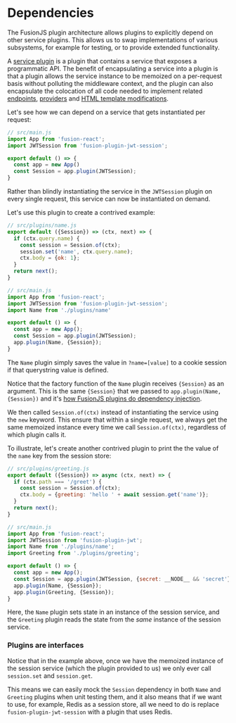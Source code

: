 # Dependencies

The FusionJS plugin architecture allows plugins to explicitly depend on other service plugins. This allows us to swap implementations of various subsystems, for example for testing, or to provide extended functionality.

A [service plugin](https://github.com/fusionjs/fusion-core/blob/master/docs/guides/creating-a-plugin.md#services) is a plugin that contains a service that exposes a programmatic API. The benefit of encapsulating a service into a plugin is that a plugin allows the service instance to be memoized on a per-request basis without polluting the middleware context, and the plugin can also encapsulate the colocation of all code needed to implement related [endpoints](https://github.com/fusionjs/fusion-core/blob/master/docs/guides/creating-endpoints.md), [providers](https://github.com/fusionjs/fusion-core/blob/master/docs/guides/creating-providers.md) and [HTML template modifications](https://github.com/fusionjs/fusion-core/blob/master/docs/guides/modifying-html-template.md).

Let's see how we can depend on a service that gets instantiated per request:

```js
// src/main.js
import App from 'fusion-react';
import JWTSession from 'fusion-plugin-jwt-session';

export default () => {
  const app = new App()
  const Session = app.plugin(JWTSession);
}
```

Rather than blindly instantiating the service in the `JWTSession` plugin on every single request, this service can now be instantiated on demand.

Let's use this plugin to create a contrived example:

```js
// src/plugins/name.js
export default ({Session}) => (ctx, next) => {
  if (ctx.query.name) {
    const session = Session.of(ctx);
    session.set('name', ctx.query.name);
    ctx.body = {ok: 1};
  }
  return next();
}

// src/main.js
import App from 'fusion-react';
import JWTSession from 'fusion-plugin-jwt-session';
import Name from './plugins/name'

export default () => {
  const app = new App();
  const Session = app.plugin(JWTSession);
  app.plugin(Name, {Session});
}
```

The `Name` plugin simply saves the value in `?name=[value]` to a cookie session if that querystring value is defined.

Notice that the factory function of the `Name` plugin receives `{Session}` as an argument. This is the same `{Session}` that we passed to `app.plugin(Name, {Session})` and it's [how FusionJS plugins do dependency injection](https://github.com/fusionjs/fusion-core/blob/master/docs/guides/configuring-plugins.md).

We then called `Session.of(ctx)` instead of instantiating the service using the `new` keyword. This ensure that within a single request, we always get the same memoized instance every time we call `Session.of(ctx)`, regardless of which plugin calls it.

To illustrate, let's create another contrived plugin to print the the value of the `name` key from the session store:

```js
// src/plugins/greeting.js
export default ({Session}) => async (ctx, next) => {
  if (ctx.path === '/greet') {
    const session = Session.of(ctx);
    ctx.body = {greeting: 'hello ' + await session.get('name')};
  }
  return next();
}

// src/main.js
import App from 'fusion-react';
import JWTSession from 'fusion-plugin-jwt';
import Name from './plugins/name';
import Greeting from './plugins/greeting';

export default () => {
  const app = new App();
  const Session = app.plugin(JWTSession, {secret: __NODE__ && 'secret'});
  app.plugin(Name, {Session});
  app.plugin(Greeting, {Session});
}
```

Here, the `Name` plugin sets state in an instance of the session service, and the `Greeting` plugin reads the state from the _same_ instance of the session service.

### Plugins are interfaces

Notice that in the example above, once we have the memoized instance of the session service (which the plugin provided to us) we only ever call `session.set` and `session.get`.

This means we can easily mock the `Session` dependency in both `Name` and `Greeting` plugins when unit testing them, and it also means that if we want to use, for example, Redis as a session store, all we need to do is replace `fusion-plugin-jwt-session` with a plugin that uses Redis.
